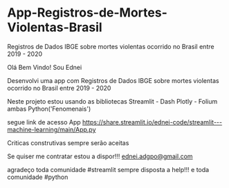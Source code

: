 # App-Registros-de-Mortes-Violentas-Brasil
Registros de Dados IBGE sobre mortes violentas ocorrido no Brasil entre 2019 - 2020

Olá Bem Vindo! Sou Ednei

Desenvolvi uma app com Registros de Dados IBGE sobre mortes violentas ocorrido no Brasil entre 2019 - 2020

Neste projeto estou usando as bibliotecas Streamlit - Dash Plotly - Folium ambas Python('Fenomenais')

segue link de acesso App https://share.streamlit.io/ednei-code/streamlit---machine-learning/main/App.py

Criticas construtivas sempre serão aceitas

Se quiser me contratar estou a dispor!!! ednei.adgpo@gmail.com

agradeço toda comunidade #streamlit sempre disposta a help!!! e toda comunidade #python

